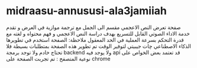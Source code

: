 # midraasu-annususi-ala3jamiiah
صفحة تعرض النص الاعجمي مقسم الى الجمل مع ترجمة موازية في العرض و تقدم خدمة الاداء الصوتي القابل للتسريع بهدف دراسة النص الاعجمي و فهم محتواه و لغته مع قدرة التحكم بسرعة العملية في الحد المعقول 
ملاحظة: الصفحة استخدم في تطويرها الذكاء الاصطناعي چات جيبيتي لتوفير الوقت
تم تطوير هذه الصفحة بمتطلبات بسيطة فلا تحتاج خادم ولا توجد برمجة backend ولا يوجد فيه api
قد تعتمد بعض الخواص على نوعية المتصفح : تم تجربت الصفحة على chrome
